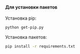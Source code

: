 #### Для установки пакетов
Установка pip:
```sh
python get-pip.py
```
Установка пакетов:
```sh
pip install -r requirements.txt
```
